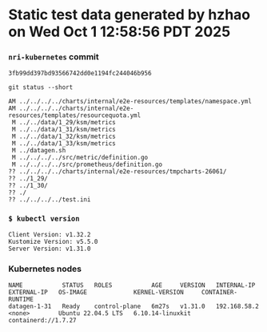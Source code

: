 # Static test data generated by hzhao on Wed Oct  1 12:58:56 PDT 2025

### `nri-kubernetes` commit
```
3fb99dd397bd93566742dd0e1194fc244046b956
```

`git status --short`

```
AM ../../../../charts/internal/e2e-resources/templates/namespace.yml
AM ../../../../charts/internal/e2e-resources/templates/resourcequota.yml
 M ../../data/1_29/ksm/metrics
 M ../../data/1_31/ksm/metrics
 M ../../data/1_32/ksm/metrics
 M ../../data/1_33/ksm/metrics
 M ../datagen.sh
 M ../../../../src/metric/definition.go
 M ../../../../src/prometheus/definition.go
?? ../../../../charts/internal/e2e-resources/tmpcharts-26061/
?? ../1_29/
?? ../1_30/
?? ./
?? ../../../../test.ini
```

### `$ kubectl version`
```
Client Version: v1.32.2
Kustomize Version: v5.5.0
Server Version: v1.31.0
```

### Kubernetes nodes
```
NAME           STATUS   ROLES           AGE     VERSION   INTERNAL-IP    EXTERNAL-IP   OS-IMAGE             KERNEL-VERSION     CONTAINER-RUNTIME
datagen-1-31   Ready    control-plane   6m27s   v1.31.0   192.168.58.2   <none>        Ubuntu 22.04.5 LTS   6.10.14-linuxkit   containerd://1.7.27
```
